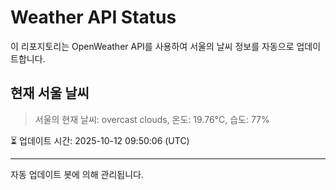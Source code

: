 
# Weather API Status

이 리포지토리는 OpenWeather API를 사용하여 서울의 날씨 정보를 자동으로 업데이트합니다.

## 현재 서울 날씨
> 서울의 현재 날씨: overcast clouds, 온도: 19.76°C, 습도: 77%

⏳ 업데이트 시간: 2025-10-12 09:50:06 (UTC)

---
자동 업데이트 봇에 의해 관리됩니다.
